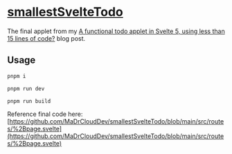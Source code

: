 # [smallestSvelteTodo](https://smallestsveltetodo.madr.io/)
The final applet from my [A functional todo applet in Svelte 5, using less than 15 lines of code?](https://madr.blog/posts/a-functional-todo-applet-in-svelte5-using-less-than-15-lines-of-code/) blog post.

## Usage
```sh
pnpm i

pnpm run dev

pnpm run build
```
Reference final code here: [https://github.com/MaDrCloudDev/smallestSvelteTodo/blob/main/src/routes/%2Bpage.svelte](https://github.com/MaDrCloudDev/smallestSvelteTodo/blob/main/src/routes/%2Bpage.svelte)
